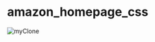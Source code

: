 # amazon_homepage_css

![myClone](https://github.com/gwadhawan132/amazon_homepage_css/assets/104711533/e8362ac1-7a11-49fb-a457-b205c5d849ee)
